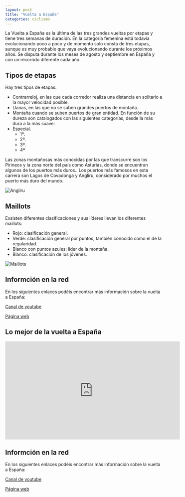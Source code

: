 ```yaml
---
layout: post
title: "Vuelta a España"
categories: ciclismo
---
```


La Vuelta a España es la última de las tres grandes vueltas por etapas y tiene tres semanas de duración.
En la categoría femenina está todavía  evolucionando poco a poco y de momento solo consta de tres etapas, aunque es muy probable que vaya evolucionando durante los próximos años.
Se disputa durante los meses de agosto y septiembre en España y con un recorrido diferente cada año.

## Tipos de etapas

Hay tres tipos de etapas:
* Contrarreloj, en las que cada corredor realiza una distancia en solitario a la mayor velocidad posible.
* Llanas, en las que no se suben grandes puertos de montaña.
* Montaña cuando se suben puertos de  gran entidad. En función de su dureza son catalogados con las siguientes categorías, desde la más dura a la más suave:
* Especial.
  * 1ª.
  * 2ª.
  * 3ª.
  * 4ª
  
Las zonas montañosas más conocidas por las que transcurre son los Pirineos y la zona norte del país como Asturias, donde se encuentran algunos de los puertos más duros..
Los puertos más famosos en esta carrera son Lagos de Covadonga y Angliru, considerado por muchos el puerto más duro del mundo.

![Angliru](../images_text/ciclismo_vuelta_angliru.jpg)

## Maillots

Exsisten diferentes clasificaciones y sus líderes llevan los diferentes maillots:
* Rojo: clasificación general.
* Verde: clasificación general por puntos, también conocido como el de la regularidad.
* Blanco con puntos azules: líder de la montaña.
* Blanco: clasificación de los jóvenes.

![Maillots](../images_text/ciclismo_vuelta_maillot.jpg)

## Informción en la red

En los siguientes enlaces podéis encontrar más información sobre la vuelta a España:

[Canal de youtube](https://www.youtube.com/user/Unipublicvuelta)

[Página web](https://www.lavuelta.es/es/)

## Lo mejor de la vuelta a España

<iframe width="560" height="315" src="https://www.youtube.com/embed/0Q0KB8NYLO8" title="YouTube video player" frameborder="0" allow="accelerometer; autoplay; clipboard-write; encrypted-media; gyroscope; picture-in-picture" allowfullscreen></iframe>

## Informción en la red

En los siguientes enlaces podéis encontrar más información sobre la vuelta a España:

[Canal de youtube](https://www.youtube.com/user/Unipublicvuelta)

[Página web](https://www.lavuelta.es/es/)
